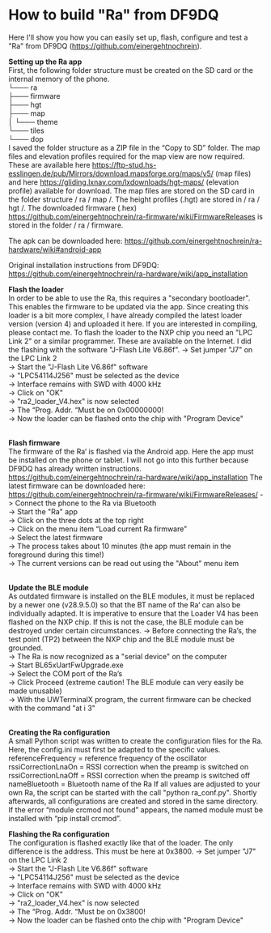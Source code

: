 # How to build "Ra" from DF9DQ

Here I'll show you how you can easily set up, flash, configure and test a "Ra" from DF9DQ (https://github.com/einergehtnochrein).<br>

<b>Setting up the Ra app</b><br>
First, the following folder structure must be created on the SD card or the internal memory of the phone.<br>
     └─── ra<br>
         	├─── firmware<br>
         	├─── hgt<br>
         	├─── map<br>
         	│        └─── theme<br>
         	└─── tiles<br>
          	          └─── dop<br>
I saved the folder structure as a ZIP file in the “Copy to SD” folder.
The map files and elevation profiles required for the map view are now required.
These are available here https://ftp-stud.hs-esslingen.de/pub/Mirrors/download.mapsforge.org/maps/v5/ (map files) and here https://gliding.lxnav.com/lxdownloads/hgt-maps/ (elevation profile) available for download.
The map files are stored on the SD card in the folder structure / ra / map /.
The height profiles (.hgt) are stored in / ra / hgt /.
The downloaded firmware (.hex) https://github.com/einergehtnochrein/ra-firmware/wiki/FirmwareReleases is stored in the folder / ra / firmware.

The apk can be downloaded here:
https://github.com/einergehtnochrein/ra-hardware/wiki#android-app

Original installation instructions from DF9DQ:
https://github.com/einergehtnochrein/ra-hardware/wiki/app_installation





<b>Flash the loader</b><br>
In order to be able to use the Ra, this requires a "secondary bootloader". This enables the firmware to be updated via the app. Since creating this loader is a bit more complex, I have already compiled the latest loader version (version 4) and uploaded it here. If you are interested in compiling, please contact me.
To flash the loader to the NXP chip you need an "LPC Link 2" or a similar programmer. These are available on the Internet. I did the flashing with the software "J-Flash Lite V6.86f".
->	Set jumper "J7" on the LPC Link 2<br>
->	Start the "J-Flash Lite V6.86f" software<br>
->	"LPC54114J256" must be selected as the device<br>
->	Interface remains with SWD with 4000 kHz<br>
->	Click on "OK"<br>
->	"ra2_loader_V4.hex" is now selected<br>
->	The “Prog. Addr. “Must be on 0x00000000!<br>
->	Now the loader can be flashed onto the chip with "Program Device"<br><br>

<b>Flash firmware</b><br>
The firmware of the Ra‘ is flashed via the Android app. Here the app must be installed on the phone or tablet. I will not go into this further because DF9DQ has already written instructions. https://github.com/einergehtnochrein/ra-hardware/wiki/app_installation
The latest firmware can be downloaded here: https://github.com/einergehtnochrein/ra-firmware/wiki/FirmwareReleases/
->	Connect the phone to the Ra via Bluetooth<br>
->	Start the "Ra" app<br>
->	Click on the three dots at the top right<br>
->	Click on the menu item “Load current Ra firmware”<br>
->	Select the latest firmware<br>
->	The process takes about 10 minutes (the app must remain in the foreground during this time!)<br>
->	The current versions can be read out using the "About" menu item<br><br>

<b>Update the BLE module</b><br>
As outdated firmware is installed on the BLE modules, it must be replaced by a newer one (v28.9.5.0) so that the BT name of the Ra‘ can also be individually adapted.
It is imperative to ensure that the Loader V4 has been flashed on the NXP chip. If this is not the case, the BLE module can be destroyed under certain circumstances.
->	Before connecting the Ra’s, the test point (TP2) between the NXP chip and the BLE module must be grounded.<br>
->	The Ra is now recognized as a "serial device" on the computer<br>
->	Start BL65xUartFwUpgrade.exe<br>
->	Select the COM port of the Ra’s<br>
->	Click Proceed (extreme caution! The BLE module can very easily be made unusable)<br>
->	With the UWTerminalX program, the current firmware can be checked with the command "at i 3"<br><br>

<b>Creating the Ra configuration</b><br>
A small Python script was written to create the configuration files for the Ra.
Here, the config.ini must first be adapted to the specific values.
referenceFrequency = reference frequency of the oscillator
rssiCorrectionLnaOn = RSSI correction when the preamp is switched on
rssiCorrectionLnaOff = RSSI correction when the preamp is switched off
nameBluetooth = Bluetooth name of the Ra
If all values are adjusted to your own Ra, the script can be started with the call "python ra_conf.py". Shortly afterwards, all configurations are created and stored in the same directory.
If the error “module crcmod not found” appears, the named module must be installed with “pip install crcmod”.

<b>Flashing the Ra configuration</b><br>
The configuration is flashed exactly like that of the loader. The only difference is the address. This must be here at 0x3800.
->	Set jumper "J7" on the LPC Link 2<br>
->	Start the "J-Flash Lite V6.86f" software<br>
->	"LPC54114J256" must be selected as the device<br>
->	Interface remains with SWD with 4000 kHz<br>
->	Click on "OK"<br>
->	"ra2_loader_V4.hex" is now selected<br>
->	The “Prog. Addr. “Must be on 0x3800!<br>
->	Now the loader can be flashed onto the chip with "Program Device"<br><br>
